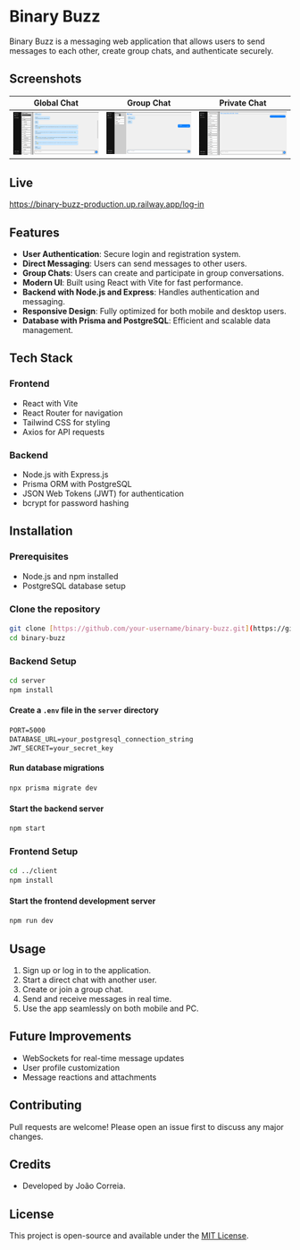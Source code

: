 # Binary Buzz

Binary Buzz is a messaging web application that allows users to send messages to each other, create group chats, and authenticate securely.

## Screenshots

| Global Chat                                                      | Group Chat                                               | Private Chat                                                  |
| ---------------------------------------------------------------- | -------------------------------------------------------- | ------------------------------------------------------------- |
| ![Global Chat Screenshot](./client/public/images/globalchat.png) | ![Feed Screenshot](./client/public/images/groupchat.png) | ![Profile Screenshot](./client/public/images/privatechat.png) |

## Live

https://binary-buzz-production.up.railway.app/log-in

## Features

- **User Authentication**: Secure login and registration system.
- **Direct Messaging**: Users can send messages to other users.
- **Group Chats**: Users can create and participate in group conversations.
- **Modern UI**: Built using React with Vite for fast performance.
- **Backend with Node.js and Express**: Handles authentication and messaging.
- **Responsive Design**: Fully optimized for both mobile and desktop users.
- **Database with Prisma and PostgreSQL**: Efficient and scalable data management.

## Tech Stack

### Frontend

- React with Vite
- React Router for navigation
- Tailwind CSS for styling
- Axios for API requests

### Backend

- Node.js with Express.js
- Prisma ORM with PostgreSQL
- JSON Web Tokens (JWT) for authentication
- bcrypt for password hashing

## Installation

### Prerequisites

- Node.js and npm installed
- PostgreSQL database setup

### Clone the repository

```bash
git clone [https://github.com/your-username/binary-buzz.git](https://github.com/joaocorreiaprof/Binary-Buzz)
cd binary-buzz
```

### Backend Setup

```bash
cd server
npm install
```

#### Create a `.env` file in the `server` directory

```env
PORT=5000
DATABASE_URL=your_postgresql_connection_string
JWT_SECRET=your_secret_key
```

#### Run database migrations

```bash
npx prisma migrate dev
```

#### Start the backend server

```bash
npm start
```

### Frontend Setup

```bash
cd ../client
npm install
```

#### Start the frontend development server

```bash
npm run dev
```

## Usage

1. Sign up or log in to the application.
2. Start a direct chat with another user.
3. Create or join a group chat.
4. Send and receive messages in real time.
5. Use the app seamlessly on both mobile and PC.

## Future Improvements

- WebSockets for real-time message updates
- User profile customization
- Message reactions and attachments

## Contributing

Pull requests are welcome! Please open an issue first to discuss any major changes.

## Credits

- Developed by João Correia.

## License

This project is open-source and available under the [MIT License](LICENSE).
